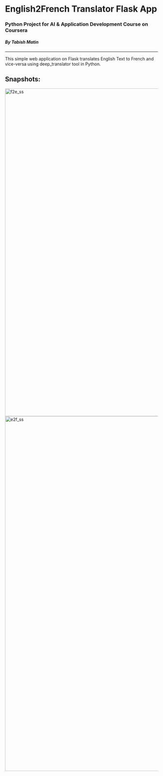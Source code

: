 # English2French Translator Flask App
### Python Project for AI & Application Development Course on Coursera
##### By Tabish Matin
---

This simple web application on Flask translates English Text to French and vice-versa using deep_translator tool in Python.

## Snapshots:

<img width="1075" alt="f2e_ss" src="https://github.com/tabishmatin/xzceb-flask_eng_fr/assets/89966541/922f32b3-0230-4a01-b21b-838eb1e399eb">

<img width="1164" alt="e2f_ss" src="https://github.com/tabishmatin/xzceb-flask_eng_fr/assets/89966541/d1fd232a-b891-4713-9ab1-0103da148af5">
